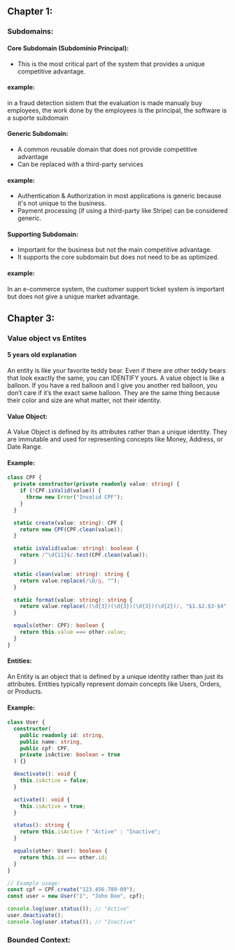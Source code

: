 ## Chapter 1:

### Subdomains:

#### Core Subdomain (Subdomínio Principal):

- This is the most critical part of the system that provides a unique competitive advantage.

#### example:

in a fraud detection sistem that the evaluation is made manualy buy employees, the work done by the employees is the principal, the software is a suporte subdomain

#### Generic Subdomain:

- A common reusable domain that does not provide competitive advantage
- Can be replaced with a third-party services

#### example:

- Authentication & Authorization in most applications is generic because it's not unique to the business.
- Payment processing (if using a third-party like Stripe) can be considered generic.

#### Supporting Subdomain:

- Important for the business but not the main competitive advantage.
- It supports the core subdomain but does not need to be as optimized.

#### example:

In an e-commerce system, the customer support ticket system is important but does not give a unique market advantage.

## Chapter 3:

### Value object vs Entites

#### 5 years old explanation

An entity is like your favorite teddy bear. Even if there are other teddy bears that look exactly the same, you can IDENTIFY yours.
A value object is like a balloon. If you have a red balloon and I give you another red balloon, you don’t care if it’s the exact same balloon. They are the same thing because their color and size are what matter, not their identity.

#### Value Object:

A Value Object is defined by its attributes rather than a unique identity. They are immutable and used for representing concepts like Money, Address, or Date Range.

#### Example:

```typescript
class CPF {
  private constructor(private readonly value: string) {
    if (!CPF.isValid(value)) {
      throw new Error("Invalid CPF");
    }
  }

  static create(value: string): CPF {
    return new CPF(CPF.clean(value));
  }

  static isValid(value: string): boolean {
    return /^\d{11}$/.test(CPF.clean(value));
  }

  static clean(value: string): string {
    return value.replace(/\D/g, "");
  }

  static format(value: string): string {
    return value.replace(/(\d{3})(\d{3})(\d{3})(\d{2})/, "$1.$2.$3-$4");
  }

  equals(other: CPF): boolean {
    return this.value === other.value;
  }
}
```

#### Entities:

An Entity is an object that is defined by a unique identity rather than just its attributes. Entities typically represent domain concepts like Users, Orders, or Products.

#### Example:

```typescript
class User {
  constructor(
    public readonly id: string,
    public name: string,
    public cpf: CPF,
    private isActive: boolean = true
  ) {}

  deactivate(): void {
    this.isActive = false;
  }

  activate(): void {
    this.isActive = true;
  }

  status(): string {
    return this.isActive ? "Active" : "Inactive";
  }

  equals(other: User): boolean {
    return this.id === other.id;
  }
}

// Example usage:
const cpf = CPF.create("123.456.789-09");
const user = new User("1", "John Doe", cpf);

console.log(user.status()); // "Active"
user.deactivate();
console.log(user.status()); // "Inactive"
```

### Bounded Context:
